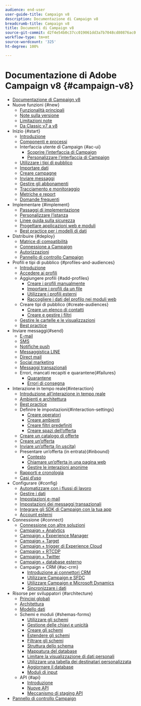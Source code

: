 ```yaml
---
audience: end-user
user-guide-title: Campaign v8
description: Documentazione di Campaign v8
breadcrumb-title: Campaign v8
title: Documenti di Campaign v8
source-git-commit: d2f4e54b0c37cc019061dd3a7b7048cd80876ac0
workflow-type: tm+mt
source-wordcount: '325'
ht-degree: 100%

---
```



# Documentazione di Adobe Campaign v8 {#campaign-v8}

+ [Documentazione di Campaign v8](campaign-home.md)
+ Nuove funzioni {#new}
   + [Funzionalità principali](start/whats-new.md)
   + [Note sulla versione](start/release-notes.md)
   + [Limitazioni note](start/known-limitations.md)
   + [Da Classic v7 a v8](start/capability-matrix.md)
+ Inizio {#start}
   + [Introduzione](start/get-started.md)
   + [Componenti e processi](start/ac-components.md)
   + Interfaccia utente di Campaign {#ac-ui}
      + [Scoprire l’interfaccia di Campaign](start/campaign-ui.md)
      + [Personalizzare l’interfaccia di Campaign](start/customize-ui.md)
   + [Utilizzare i tipi di pubblico](start/audiences.md)
   + [Importare dati](start/import.md)
   + [Creare campagne](start/campaigns.md)
   + [Inviare messaggi](start/create-message.md)
   + [Gestire gli abbonamenti](start/subscriptions.md)
   + [Tracciamento e monitoraggio](start/tracking.md)
   + [Metriche e report](start/reporting.md)
   + [Domande frequenti](start/campaign-faq.md)
+ Implementare {#implement}
   + [Passaggi di implementazione](start/implement.md)
   + [Personalizzare l’istanza](dev/customize.md)
   + [Linee guida sulla sicurezza](config/security.md)
   + [Progettare applicazioni web e moduli](dev/webapps.md)
   + [Best practice per i modelli di dati](dev/datamodel-best-practices.md)
+ Distribuire {#deploy}
   + [Matrice di compatibilità](start/compatibility-matrix.md)
   + [Connessione a Campaign](start/connect.md)
   + [Autorizzazioni](start/permissions.md)
   + [Pannello di controllo Campaign](config/self-service.md)
+ Profili e tipi di pubblico {#profiles-and-audiences}
   + [Introduzione](audiences/gs-audiences.md)
   + [Accedere ai profili](audiences/view-profiles.md)
   + Aggiungere profili {#add-profiles}
      + [Creare i profili manualmente](audiences/create-profiles.md)
      + [Importare i profili da un file](audiences/import-profiles.md)
      + [Utilizzare i profili esterni](audiences/external-profiles.md)
      + [Raccogliere i dati del profilo nei moduli web](audiences/collect-profiles.md)
   + Creare tipi di pubblico {#create-audiences}
      + [Creare un elenco di contatti](audiences/create-audiences.md)
      + [Creare e gestire i filtri](audiences/create-filters.md)
   + [Gestire le cartelle e le visualizzazioni](audiences/folders-and-views.md)
   + [Best practice](audiences/audiences-best-practices.md)
+ Inviare messaggi{#send}
   + [E-mail](send/email.md)
   + [SMS](send/sms.md)
   + [Notifiche push](send/push.md)
   + [Messaggistica LINE](send/line.md)
   + [Direct mail](send/direct-mail.md)
   + [Social marketing](send/twitter.md)
   + [Messaggi transazionali](send/transactional.md)
   + Errori, mancati recapiti e quarantene{#failures}
      + [Quarantene](send/quarantines.md)
      + [Errori di consegna](send/delivery-failures.md)
+ Interazione in tempo reale{#interaction}
   + [Introduzione all’interazione in tempo reale](interaction/interaction.md)
   + [Ambienti e architettura](interaction/interaction-architecture.md)
   + [Best practice](interaction/interaction-best-practices.md)
   + Definire le impostazioni{#interaction-settings}
      + [Creare operatori](interaction/interaction-operators.md)
      + [Creare ambienti](interaction/interaction-env.md)
      + [Creare filtri predefiniti](interaction/interaction-predefined-filters.md)
      + [Creare spazi dell’offerta](interaction/interaction-offer-spaces.md)
   + [Creare un catalogo di offerte](interaction/interaction-offer-catalog.md)
   + [Creare un’offerta](interaction/interaction-offer.md)
   + [Inviare un’offerta (in uscita)](interaction/interaction-send-offers.md)
   + Presentare un’offerta (in entrata){#inbound}
      + [Contesto](interaction/interaction-present-offers.md)
      + [Chiamare un’offerta in una pagina web](interaction/interaction-integration.md)
      + [Gestire le interazioni anonime](interaction/anonymous-interactions.md)
   + [Rapporti e cronologia](interaction/interaction-tracking.md)
   + [Casi d’uso](interaction/interaction-use-cases.md)
+ Configurare {#config}
   + [Automatizzare con i flussi di lavoro](config/workflows.md)
   + [Gestire i dati](config/replication.md)
   + [Impostazioni e-mail](config/email-settings.md)
   + [Impostazioni dei messaggi transazionali](config/transactional-msg-settings.md)
   + [Integrare gli SDK di Campaign con la tua app](config/push-config.md)
   + [Account esterni](config/external-accounts.md)
+ Connessione {#connect}
   + [Connessione con altre soluzioni](connect/integration.md)
   + [Campaign + Analytics](connect/ac-aa.md)
   + [Campaign + Experience Manager](connect/ac-aem.md)
   + [Campaign + Target](connect/ac-at.md)
   + [Campaign + trigger di Experience Cloud](connect/ac-triggers.md)
   + [Campaign + RTCDP](connect/ac-rtcdp.md)
   + [Campaign + Twitter](connect/ac-tw.md)
   + [Campaign + database esterno](connect/fda.md)
   + Campaign + CRM {#ac-crm}
      + [Introduzione ai connettori CRM](connect/crm.md)
      + [Utilizzare Campaign e SFDC](connect/ac-sfdc.md)
      + [Utilizzare Campaign e Microsoft Dynamics](connect/ac-ms-dyn.md)
      + [Sincronizzare i dati](connect/crm-data-sync.md)
+ Risorse per sviluppatori {#architecture}
   + [Principi globali](dev/general-architecture.md)
   + [Architettura](dev/architecture.md)
   + [Modello dati](dev/datamodel.md)
   + Schemi e moduli {#shemas-forms}
      + [Utilizzare gli schemi](dev/schemas.md)
      + [Gestione delle chiavi e unicità](dev/keys.md)
      + [Creare gli schemi](dev/create-schema.md)
      + [Estendere gli schemi](dev/extend-schema.md)
      + [Filtrare gli schemi](dev/filter-schema.md)
      + [Struttura dello schema](dev/schema-structure.md)
      + [Mappatura del database](dev/database-mapping.md)
      + [Limitare la visualizzazione di dati personali](dev/restrict-pi-view.md)
      + [Utilizzare una tabella dei destinatari personalizzata](dev/custom-recipient.md)
      + [Aggiornare il database](dev/update-database-structure.md)
      + [Moduli di input](dev/forms.md)
   + API {#api}
      + [Introduzione](dev/api.md)
      + [Nuove API](dev/new-apis.md)
      + [Meccanismo di staging API](dev/staging.md)
+ [Pannello di controllo Campaign](https://experienceleague.adobe.com/docs/control-panel/using/control-panel-home.html?lang=it)
